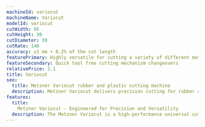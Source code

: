```yaml
---
machineId: variocut
machineName: Variocut
modelId: variocut
cutWidth: 95
cutHeight: 30
cutDiameter: 30
cutRate: 140
accuracy: ±1 mm + 0.2% of the cut length
featurePrimary: Highly versatile for cutting a variety of different materials.
featureSecondary: Quick tool free cutting mechanism changeovers
relativePrice: 2.1
title: Variocut
seo:
  title: Metzner Variocut rubber and plastic cutting machine
  description: Metzner Variocut delivers precision cutting for rubber and plastics with servo-driven accuracy, PLC control, and tool-free setup. Ideal for demanding industrial applications
features:
  title:
    Metzner Variocut - Engineered for Precision and Versatility
  description: The Metzner Variocut is a high-performance universal cutting machine built to handle a wide range of materials including rubber, plastic tubing, and flexible profiles. It ensures consistent, high-quality results making it ideal for modern production environments.
---
```

